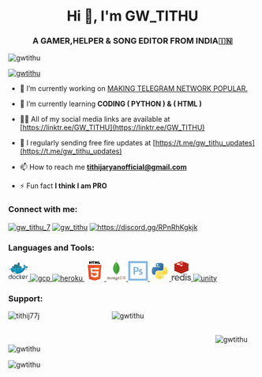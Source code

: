 <h1 align="center">Hi 👋, I'm GW_TITHU</h1>
<h3 align="center">A GAMER,HELPER & SONG EDITOR FROM INDIA🇮🇳</h3>

<p align="left"> <img src="https://komarev.com/ghpvc/?username=gwtithu&label=Profile%20views&color=0e75b6&style=flat" alt="gwtithu" /> </p>

<p align="left"> <a href="https://github.com/ryo-ma/github-profile-trophy"><img src="https://github-profile-trophy.vercel.app/?username=gwtithu" alt="gwtithu" /></a> </p>

- 🔭 I’m currently working on [MAKING TELEGRAM NETWORK POPULAR.](https://t.me/Python_Network_IN)

- 🌱 I’m currently learning **CODING ( PYTHON ) & ( HTML )**

- 👨‍💻 All of my social media links are available at [https://linktr.ee/GW_TITHU](https://linktr.ee/GW_TITHU)

- 📝 I regularly sending free fire updates at [https://t.me/gw_tithu_updates](https://t.me/gw_tithu_updates)

- 📫 How to reach me **tithijaryanofficial@gmail.com**

- ⚡ Fun fact **I think I am PRO**

<h3 align="left">Connect with me:</h3>
<p align="left">
<a href="https://instagram.com/gw_tithu_7" target="blank"><img align="center" src="https://raw.githubusercontent.com/rahuldkjain/github-profile-readme-generator/master/src/images/icons/Social/instagram.svg" alt="gw_tithu_7" height="30" width="40" /></a>
<a href="https://www.youtube.com/c/gw_tithu" target="blank"><img align="center" src="https://raw.githubusercontent.com/rahuldkjain/github-profile-readme-generator/master/src/images/icons/Social/youtube.svg" alt="gw_tithu" height="30" width="40" /></a>
<a href="https://discord.gg/https://discord.gg/RPnRhKgkjk" target="blank"><img align="center" src="https://raw.githubusercontent.com/rahuldkjain/github-profile-readme-generator/master/src/images/icons/Social/discord.svg" alt="https://discord.gg/RPnRhKgkjk" height="30" width="40" /></a>
</p>

<h3 align="left">Languages and Tools:</h3>
<p align="left"> <a href="https://www.docker.com/" target="_blank" rel="noreferrer"> <img src="https://raw.githubusercontent.com/devicons/devicon/master/icons/docker/docker-original-wordmark.svg" alt="docker" width="40" height="40"/> </a> <a href="https://cloud.google.com" target="_blank" rel="noreferrer"> <img src="https://www.vectorlogo.zone/logos/google_cloud/google_cloud-icon.svg" alt="gcp" width="40" height="40"/> </a> <a href="https://heroku.com" target="_blank" rel="noreferrer"> <img src="https://www.vectorlogo.zone/logos/heroku/heroku-icon.svg" alt="heroku" width="40" height="40"/> </a> <a href="https://www.w3.org/html/" target="_blank" rel="noreferrer"> <img src="https://raw.githubusercontent.com/devicons/devicon/master/icons/html5/html5-original-wordmark.svg" alt="html5" width="40" height="40"/> </a> <a href="https://www.mongodb.com/" target="_blank" rel="noreferrer"> <img src="https://raw.githubusercontent.com/devicons/devicon/master/icons/mongodb/mongodb-original-wordmark.svg" alt="mongodb" width="40" height="40"/> </a> <a href="https://www.photoshop.com/en" target="_blank" rel="noreferrer"> <img src="https://raw.githubusercontent.com/devicons/devicon/master/icons/photoshop/photoshop-line.svg" alt="photoshop" width="40" height="40"/> </a> <a href="https://www.python.org" target="_blank" rel="noreferrer"> <img src="https://raw.githubusercontent.com/devicons/devicon/master/icons/python/python-original.svg" alt="python" width="40" height="40"/> </a> <a href="https://redis.io" target="_blank" rel="noreferrer"> <img src="https://raw.githubusercontent.com/devicons/devicon/master/icons/redis/redis-original-wordmark.svg" alt="redis" width="40" height="40"/> </a> <a href="https://unity.com/" target="_blank" rel="noreferrer"> <img src="https://www.vectorlogo.zone/logos/unity3d/unity3d-icon.svg" alt="unity" width="40" height="40"/> </a> </p>

<h3 align="left">Support:</h3>
<p><a href="https://www.buymeacoffee.com/tithij77j"> <img align="left" src="https://cdn.buymeacoffee.com/buttons/v2/default-yellow.png" height="50" width="210" alt="tithij77j" /></a><a href="https://ko-fi.com/gwtithu"> <img align="left" src="https://cdn.ko-fi.com/cdn/kofi3.png?v=3" height="50" width="210" alt="gwtithu" /></a></p><br><br>

<p><img align="left" src="https://github-readme-stats.vercel.app/api/top-langs?username=gwtithu&show_icons=true&locale=en&layout=compact" alt="gwtithu" /></p>

<p>&nbsp;<img align="center" src="https://github-readme-stats.vercel.app/api?username=gwtithu&show_icons=true&locale=en" alt="gwtithu" /></p>

<p><img align="center" src="https://github-readme-streak-stats.herokuapp.com/?user=gwtithu&" alt="gwtithu" /></p>
